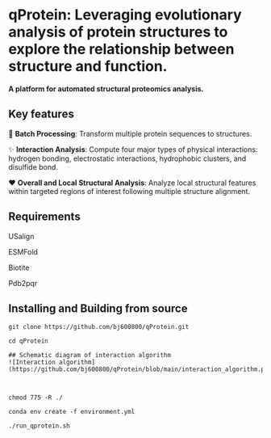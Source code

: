 # qProtein: Leveraging evolutionary analysis of protein structures to explore the relationship between structure and function.

**A platform for automated structural proteomics analysis.**

## Key features
:rocket: **Batch Processing**: Transform multiple protein sequences to structures.

:sparkles: **Interaction Analysis**: Compute four major types of physical interactions: hydrogen bonding, electrostatic interactions, hydrophobic clusters, and disulfide bond.

:heart: **Overall and Local Structural Analysis**: Analyze local structural features within targeted regions of interest following multiple structure alignment.

## Requirements
USalign

ESMFold

Biotite

Pdb2pqr

## Installing and Building from source

```
git clone https://github.com/bj600800/qProtein.git

cd qProtein

## Schematic diagram of interaction algorithm
![Interaction algorithm](https://github.com/bj600800/qProtein/blob/main/interaction_algorithm.png)



chmod 775 -R ./

conda env create -f environment.yml

./run_qprotein.sh
```
